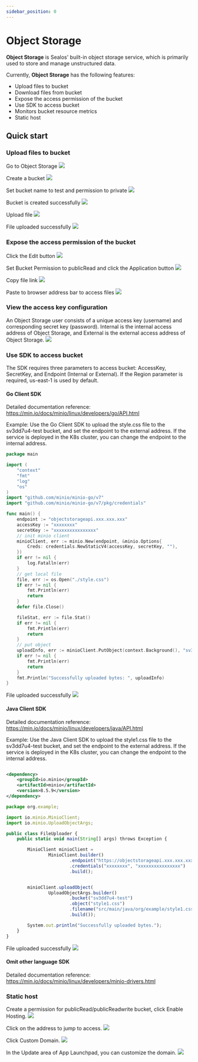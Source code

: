 ```yaml
---
sidebar_position: 0
---
```


# Object Storage

**Object Storage** is Sealos' built-in object storage service, which is primarily used to store and manage unstructured
data.

Currently, **Object Storage** has the following features:

- Upload files to bucket
- Download files from bucket
- Expose the access permission of the bucket
- Use SDK to access bucket
- Monitors bucket resource metrics
- Static host

## Quick start

### Upload files to bucket

Go to Object Storage
![](./images/1.png)

Create a bucket
![](./images/2.png)

Set bucket name to test and permission to private
![](./images/3.png)

Bucket is created successfully
![](./images/4.png)

Upload file
![](./images/5.png)

File uploaded successfully
![](./images/6.png)

### Expose the access permission of the bucket

Click the Edit button
![](./images/7.png)

Set Bucket Permission to publicRead and click the Application button
![](./images/8.png)

Copy file link
![](./images/9.png)

Paste to browser address bar to access files
![](./images/10.png)

### View the access key configuration

An Object Storage user consists of a unique access key (username) and corresponding secret key (password). Internal is
the internal access address of Object Storage, and External is the external access address of Object Storage.
![](./images/11.png)

### Use SDK to access bucket

The SDK requires three parameters to access bucket: AccessKey, SecretKey, and Endpoint (Internal or External). If the
Region parameter is required, us-east-1 is used by default.

#### Go Client SDK

Detailed documentation reference: https://min.io/docs/minio/linux/developers/go/API.html

Example: Use the Go Client SDK to upload the style.css file to the sv3dd7u4-test bucket, and set the endpoint to the
external address. If the service is deployed in the K8s cluster, you can change the endpoint to the internal address.

```go
package main

import (
	"context"
	"fmt"
	"log"
	"os"
)
import "github.com/minio/minio-go/v7"
import "github.com/minio/minio-go/v7/pkg/credentials"

func main() {
	endpoint := "objectstorageapi.xxx.xxx.xxx"
	accessKey := "xxxxxxxx"
	secretKey := "xxxxxxxxxxxxxxxx"
	// init minio client
	minioClient, err := minio.New(endpoint, &minio.Options{
		Creds: credentials.NewStaticV4(accessKey, secretKey, ""),
	})
	if err != nil {
		log.Fatalln(err)
	}
	// get local file
	file, err := os.Open("./style.css")
	if err != nil {
		fmt.Println(err)
		return
	}
	defer file.Close()

	fileStat, err := file.Stat()
	if err != nil {
		fmt.Println(err)
		return
	}
	// put object
	uploadInfo, err := minioClient.PutObject(context.Background(), "sv3dd7u4-test", "style.css", file, fileStat.Size(), minio.PutObjectOptions{ContentType: "text/css"})
	if err != nil {
		fmt.Println(err)
		return
	}
	fmt.Println("Successfully uploaded bytes: ", uploadInfo)
}
```

File uploaded successfully
![](./images/12.png)

#### Java Client SDK

Detailed documentation reference: https://min.io/docs/minio/linux/developers/java/API.html

Example: Use the Java Client SDK to upload the style1.css file to the sv3dd7u4-test bucket, and set the endpoint to the
external address. If the service is deployed in the K8s cluster, you can change the endpoint to the internal address.

```xml

<dependency>
    <groupId>io.minio</groupId>
    <artifactId>minio</artifactId>
    <version>8.5.9</version>
</dependency>
```

```javascript
package org.example;

import io.minio.MinioClient;
import io.minio.UploadObjectArgs;

public class FileUploader {
    public static void main(String[] args) throws Exception {

        MinioClient minioClient =
                MinioClient.builder()
                        .endpoint("https://objectstorageapi.xxx.xxx.xxx")
                        .credentials("xxxxxxxx", "xxxxxxxxxxxxxxxx")
                        .build();


        minioClient.uploadObject(
                UploadObjectArgs.builder()
                        .bucket("sv3dd7u4-test")
                        .object("style1.css")
                        .filename("src/main/java/org/example/style1.css")
                        .build());

        System.out.println("Successfully uploaded bytes.");
    }
}
```

File uploaded successfully
![](./images/13.png)

#### Omit other language SDK

Detailed documentation reference: https://min.io/docs/minio/linux/developers/minio-drivers.html

### Static host

Create a permission for publicRead/publicReadwrite bucket, click Enable Hosting.
![](./images/14.png)

Click on the address to jump to access.
![](./images/15.png)

Click Custom Domain.
![](./images/16.png)

In the Update area of App Launchpad, you can customize the domain.
![](./images/17.png)





